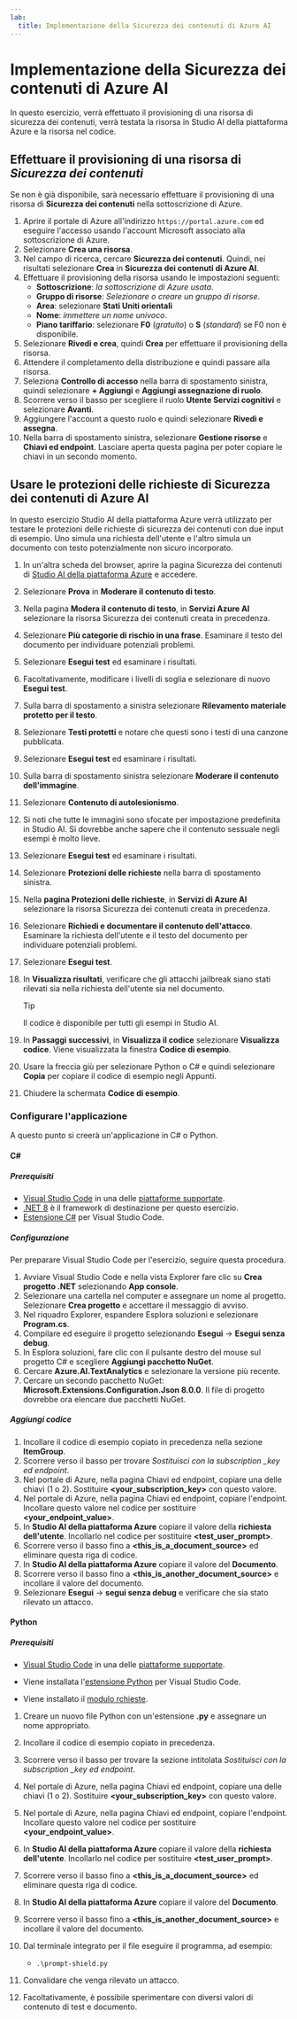 ```yaml
---
lab:
  title: Implementazione della Sicurezza dei contenuti di Azure AI
---
```


# Implementazione della Sicurezza dei contenuti di Azure AI

In questo esercizio, verrà effettuato il provisioning di una risorsa di sicurezza dei contenuti, verrà testata la risorsa in Studio AI della piattaforma Azure e la risorsa nel codice.

## Effettuare il provisioning di una risorsa di *Sicurezza dei contenuti*

Se non è già disponibile, sarà necessario effettuare il provisioning di una risorsa di **Sicurezza dei contenuti** nella sottoscrizione di Azure.

1. Aprire il portale di Azure all'indirizzo `https://portal.azure.com` ed eseguire l'accesso usando l'account Microsoft associato alla sottoscrizione di Azure.
1. Selezionare **Crea una risorsa**.
1. Nel campo di ricerca, cercare **Sicurezza dei contenuti**. Quindi, nei risultati selezionare **Crea** in **Sicurezza dei contenuti di Azure AI**.
1. Effettuare il provisioning della risorsa usando le impostazioni seguenti:
    - **Sottoscrizione**: *la sottoscrizione di Azure usata*.
    - **Gruppo di risorse**: *Selezionare o creare un gruppo di risorse*.
    - **Area**: selezionare **Stati Uniti orientali**
    - **Nome**: *immettere un nome univoco*.
    - **Piano tariffario**: selezionare **F0** (*gratuito*) o **S** (*standard*) se F0 non è disponibile.
1. Selezionare **Rivedi e crea**, quindi **Crea** per effettuare il provisioning della risorsa.
1. Attendere il completamento della distribuzione e quindi passare alla risorsa.
1. Seleziona **Controllo di accesso** nella barra di spostamento sinistra, quindi selezionare **+ Aggiungi** e **Aggiungi assegnazione di ruolo**.
1. Scorrere verso il basso per scegliere il ruolo **Utente Servizi cognitivi** e selezionare **Avanti**.
1. Aggiungere l'account a questo ruolo e quindi selezionare **Rivedi e assegna**.
1. Nella barra di spostamento sinistra, selezionare **Gestione risorse** e **Chiavi ed endpoint**. Lasciare aperta questa pagina per poter copiare le chiavi in un secondo momento.

## Usare le protezioni delle richieste di Sicurezza dei contenuti di Azure AI

In questo esercizio Studio AI della piattaforma Azure verrà utilizzato per testare le protezioni delle richieste di sicurezza dei contenuti con due input di esempio. Uno simula una richiesta dell'utente e l'altro simula un documento con testo potenzialmente non sicuro incorporato.

1. In un'altra scheda del browser, aprire la pagina Sicurezza dei contenuti di [Studio AI della piattaforma Azure](https://ai.azure.com/explore/contentsafety) e accedere.
1. Selezionare **Prova** in **Moderare il contenuto di testo**.
1. Nella pagina **Modera il contenuto di testo**, in **Servizi Azure AI** selezionare la risorsa Sicurezza dei contenuti creata in precedenza.
1. Selezionare **Più categorie di rischio in una frase**. Esaminare il testo del documento per individuare potenziali problemi.
1. Selezionare **Esegui test** ed esaminare i risultati.
1. Facoltativamente, modificare i livelli di soglia e selezionare di nuovo **Esegui test**.
1. Sulla barra di spostamento a sinistra selezionare **Rilevamento materiale protetto per il testo**.
1. Selezionare **Testi protetti** e notare che questi sono i testi di una canzone pubblicata.
1. Selezionare **Esegui test** ed esaminare i risultati.
1. Sulla barra di spostamento sinistra selezionare **Moderare il contenuto dell'immagine**.
1. Selezionare **Contenuto di autolesionismo**.
1. Si noti che tutte le immagini sono sfocate per impostazione predefinita in Studio AI. Si dovrebbe anche sapere che il contenuto sessuale negli esempi è molto lieve.
1. Selezionare **Esegui test** ed esaminare i risultati.
1. Selezionare **Protezioni delle richieste** nella barra di spostamento sinistra.
1. Nella **pagina Protezioni delle richieste**, in **Servizi di Azure AI** selezionare la risorsa Sicurezza dei contenuti creata in precedenza.
1. Selezionare **Richiedi e documentare il contenuto dell'attacco**. Esaminare la richiesta dell'utente e il testo del documento per individuare potenziali problemi.
1. Selezionare **Esegui test**.
1. In **Visualizza risultati**, verificare che gli attacchi jailbreak siano stati rilevati sia nella richiesta dell'utente sia nel documento.

    > [!TIP]
    > Il codice è disponibile per tutti gli esempi in Studio AI.

1. In **Passaggi successivi**, in **Visualizza il codice** selezionare **Visualizza codice**. Viene visualizzata la finestra **Codice di esempio**.
1. Usare la freccia giù per selezionare Python o C# e quindi selezionare **Copia** per copiare il codice di esempio negli Appunti.
1. Chiudere la schermata **Codice di esempio**.

### Configurare l'applicazione

A questo punto si creerà un'applicazione in C# o Python.

#### C#

##### Prerequisiti

* [Visual Studio Code](https://code.visualstudio.com/) in una delle [piattaforme supportate](https://code.visualstudio.com/docs/supporting/requirements#_platforms).
* [.NET 8](https://dotnet.microsoft.com/en-us/download/dotnet/8.0) è il framework di destinazione per questo esercizio.
* [Estensione C#](https://marketplace.visualstudio.com/items?itemName=ms-dotnettools.csharp) per Visual Studio Code.

##### Configurazione

Per preparare Visual Studio Code per l'esercizio, seguire questa procedura.

1. Avviare Visual Studio Code e nella vista Explorer fare clic su **Crea progetto .NET** selezionando **App console**.
1. Selezionare una cartella nel computer e assegnare un nome al progetto. Selezionare **Crea progetto** e accettare il messaggio di avviso.
1. Nel riquadro Explorer, espandere Esplora soluzioni e selezionare **Program.cs**.
1. Compilare ed eseguire il progetto selezionando **Esegui** -> **Esegui senza debug**. 
1. In Esplora soluzioni, fare clic con il pulsante destro del mouse sul progetto C# e scegliere **Aggiungi pacchetto NuGet**.
1. Cercare **Azure.AI.TextAnalytics** e selezionare la versione più recente.
1. Cercare un secondo pacchetto NuGet: **Microsoft.Extensions.Configuration.Json 8.0.0**. Il file di progetto dovrebbe ora elencare due pacchetti NuGet.

##### Aggiungi codice

1. Incollare il codice di esempio copiato in precedenza nella sezione **ItemGroup**.
1. Scorrere verso il basso per trovare *Sostituisci con la subscription _key ed endpoint*.
1. Nel portale di Azure, nella pagina Chiavi ed endpoint, copiare una delle chiavi (1 o 2). Sostituire **<your_subscription_key>** con questo valore.
1. Nel portale di Azure, nella pagina Chiavi ed endpoint, copiare l'endpoint. Incollare questo valore nel codice per sostituire **<your_endpoint_value>**.
1. In **Studio AI della piattaforma Azure** copiare il valore della **richiesta dell'utente**. Incollarlo nel codice per sostituire **<test_user_prompt>**.
1. Scorrere verso il basso fino a **<this_is_a_document_source>** ed eliminare questa riga di codice.
1. In **Studio AI della piattaforma Azure** copiare il valore del **Documento**.
1. Scorrere verso il basso fino a **<this_is_another_document_source>** e incollare il valore del documento.
1. Selezionare **Esegui** -> **segui senza debug** e verificare che sia stato rilevato un attacco. 

#### Python

##### Prerequisiti

* [Visual Studio Code](https://code.visualstudio.com/) in una delle [piattaforme supportate](https://code.visualstudio.com/docs/supporting/requirements#_platforms).

* Viene installata l'[estensione Python](https://marketplace.visualstudio.com/items?itemName=ms-python.python) per Visual Studio Code.

* Viene installato il [modulo rchieste](https://pypi.org/project/requests/).

1. Creare un nuovo file Python con un'estensione **.py** e assegnare un nome appropriato.
1. Incollare il codice di esempio copiato in precedenza.
1. Scorrere verso il basso per trovare la sezione intitolata *Sostituisci con la subscription _key ed endpoint*.
1. Nel portale di Azure, nella pagina Chiavi ed endpoint, copiare una delle chiavi (1 o 2). Sostituire **<your_subscription_key>** con questo valore.
1. Nel portale di Azure, nella pagina Chiavi ed endpoint, copiare l'endpoint. Incollare questo valore nel codice per sostituire **<your_endpoint_value>**.
1. In **Studio AI della piattaforma Azure** copiare il valore della **richiesta dell'utente**. Incollarlo nel codice per sostituire **<test_user_prompt>**.
1. Scorrere verso il basso fino a **<this_is_a_document_source>** ed eliminare questa riga di codice.
1. In **Studio AI della piattaforma Azure** copiare il valore del **Documento**.
1. Scorrere verso il basso fino a **<this_is_another_document_source>** e incollare il valore del documento.
1. Dal terminale integrato per il file eseguire il programma, ad esempio:

    - `.\prompt-shield.py`

1. Convalidare che venga rilevato un attacco.
1. Facoltativamente, è possibile sperimentare con diversi valori di contenuto di test e documento.
